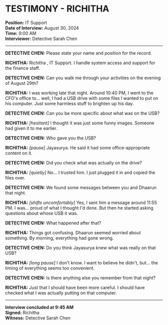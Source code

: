 # TESTIMONY - RICHITHA 
**Position:** IT Support  
**Date of Interview:** August 30, 2024  
**Time:** 9:00 AM  
**Interviewer:** Detective Sarah Chen  

---

**DETECTIVE CHEN:** Please state your name and position for the record.

**RICHITHA:** Richitha , IT Support. I handle system access and support for the finance staff.

**DETECTIVE CHEN:** Can you walk me through your activities on the evening of August 29th?

**RICHITHA:** I was working late that night. Around 10:40 PM, I went to the CFO's office to... well, I had a USB drive with some files I wanted to put on his computer. Just some harmless stuff to brighten up his day.

**DETECTIVE CHEN:** Can you be more specific about what was on the USB?

**RICHITHA:** *[hesitant]* I thought it was just some funny images. Someone had given it to me earlier.

**DETECTIVE CHEN:** Who gave you the USB?

**RICHITHA:** *[pause]* Jayasurya. He said it had some office-appropriate content on it.

**DETECTIVE CHEN:** Did you check what was actually on the drive?

**RICHITHA:** *[quietly]* No... I trusted him. I just plugged it in and copied the files over.

**DETECTIVE CHEN:** We found some messages between you and Dhaarun that night.

**RICHITHA:** *[shifts uncomfortably]* Yes, I sent him a message around 11:55 PM. I was... proud of what I thought I'd done. But then he started asking questions about whose USB it was.

**DETECTIVE CHEN:** What happened after that?

**RICHITHA:** Things got confusing. Dhaarun seemed worried about something. By morning, everything had gone wrong.

**DETECTIVE CHEN:** Do you think Jayasurya knew what was really on that USB?

**RICHITHA:** *[long pause]* I don't know. I want to believe he didn't, but... the timing of everything seems too convenient.

**DETECTIVE CHEN:** Is there anything else you remember from that night?

**RICHITHA:** Just that I should have been more careful. I should have checked what I was actually putting on that computer.

---

**Interview concluded at 9:45 AM**  
**Signed:** Richitha   
**Witness:** Detective Sarah Chen
